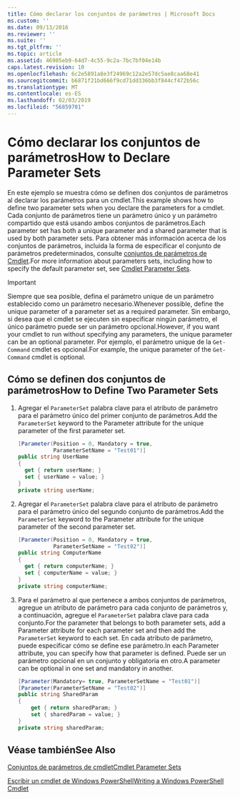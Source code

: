 ```yaml
---
title: Cómo declarar los conjuntos de parámetros | Microsoft Docs
ms.custom: ''
ms.date: 09/13/2016
ms.reviewer: ''
ms.suite: ''
ms.tgt_pltfrm: ''
ms.topic: article
ms.assetid: 46905eb9-64d7-4c55-9c2a-7bc7bf04e14b
caps.latest.revision: 10
ms.openlocfilehash: 6c2e5891a8e3f24969c12a2e57dc5ae8caa68e41
ms.sourcegitcommit: b6871f21bd666f9cd71dd336bb3f844cf472b56c
ms.translationtype: MT
ms.contentlocale: es-ES
ms.lasthandoff: 02/03/2019
ms.locfileid: "56859701"
---
```

# <a name="how-to-declare-parameter-sets"></a><span data-ttu-id="92b7f-102">Cómo declarar los conjuntos de parámetros</span><span class="sxs-lookup"><span data-stu-id="92b7f-102">How to Declare Parameter Sets</span></span>

<span data-ttu-id="92b7f-103">En este ejemplo se muestra cómo se definen dos conjuntos de parámetros al declarar los parámetros para un cmdlet.</span><span class="sxs-lookup"><span data-stu-id="92b7f-103">This example shows how to define two parameter sets when you declare the parameters for a cmdlet.</span></span> <span data-ttu-id="92b7f-104">Cada conjunto de parámetros tiene un parámetro único y un parámetro compartido que está usando ambos conjuntos de parámetros.</span><span class="sxs-lookup"><span data-stu-id="92b7f-104">Each parameter set has both a unique parameter and a shared parameter that is used by both parameter sets.</span></span> <span data-ttu-id="92b7f-105">Para obtener más información acerca de los conjuntos de parámetros, incluida la forma de especificar el conjunto de parámetros predeterminados, consulte [conjuntos de parámetros de Cmdlet](./cmdlet-parameter-sets.md).</span><span class="sxs-lookup"><span data-stu-id="92b7f-105">For more information about parameters sets, including how to specify the default parameter set, see [Cmdlet Parameter Sets](./cmdlet-parameter-sets.md).</span></span>

> [!IMPORTANT]
> <span data-ttu-id="92b7f-106">Siempre que sea posible, defina el parámetro unique de un parámetro establecido como un parámetro necesario.</span><span class="sxs-lookup"><span data-stu-id="92b7f-106">Whenever possible, define the unique parameter of a parameter set as a required parameter.</span></span> <span data-ttu-id="92b7f-107">Sin embargo, si desea que el cmdlet se ejecuten sin especificar ningún parámetro, el único parámetro puede ser un parámetro opcional.</span><span class="sxs-lookup"><span data-stu-id="92b7f-107">However, if you want your cmdlet to run without specifying any parameters, the unique parameter can be an optional parameter.</span></span> <span data-ttu-id="92b7f-108">Por ejemplo, el parámetro unique de la `Get-Command` cmdlet es opcional.</span><span class="sxs-lookup"><span data-stu-id="92b7f-108">For example, the unique parameter of the `Get-Command` cmdlet is optional.</span></span>

## <a name="how-to-define-two-parameter-sets"></a><span data-ttu-id="92b7f-109">Cómo se definen dos conjuntos de parámetros</span><span class="sxs-lookup"><span data-stu-id="92b7f-109">How to Define Two Parameter Sets</span></span>

1. <span data-ttu-id="92b7f-110">Agregar el `ParameterSet` palabra clave para el atributo de parámetro para el parámetro único del primer conjunto de parámetros.</span><span class="sxs-lookup"><span data-stu-id="92b7f-110">Add the `ParameterSet` keyword to the Parameter attribute for the unique parameter of the first parameter set.</span></span>

   ```csharp
   [Parameter(Position = 0, Mandatory = true,
              ParameterSetName = "Test01")]
   public string UserName
   {
     get { return userName; }
     set { userName = value; }
   }
   private string userName;
   ```

2. <span data-ttu-id="92b7f-111">Agregar el `ParameterSet` palabra clave para el atributo de parámetro para el parámetro único del segundo conjunto de parámetros.</span><span class="sxs-lookup"><span data-stu-id="92b7f-111">Add the `ParameterSet` keyword to the Parameter attribute for the unique parameter of the second parameter set.</span></span>

   ```csharp
   [Parameter(Position = 0, Mandatory = true,
              ParameterSetName = "Test02")]
   public string ComputerName
   {
     get { return computerName; }
     set { computerName = value; }
   }
   private string computerName;
   ```

3. <span data-ttu-id="92b7f-112">Para el parámetro al que pertenece a ambos conjuntos de parámetros, agregue un atributo de parámetro para cada conjunto de parámetros y, a continuación, agregue el `ParameterSet` palabra clave para cada conjunto.</span><span class="sxs-lookup"><span data-stu-id="92b7f-112">For the parameter that belongs to both parameter sets, add a Parameter attribute for each parameter set and then add the `ParameterSet` keyword to each set.</span></span> <span data-ttu-id="92b7f-113">En cada atributo de parámetro, puede especificar cómo se define ese parámetro.</span><span class="sxs-lookup"><span data-stu-id="92b7f-113">In each Parameter attribute, you can specify how that parameter is defined.</span></span> <span data-ttu-id="92b7f-114">Puede ser un parámetro opcional en un conjunto y obligatoria en otro.</span><span class="sxs-lookup"><span data-stu-id="92b7f-114">A parameter can be optional in one set and mandatory in another.</span></span>

   ```csharp
   [Parameter(Mandatory= true, ParameterSetName = "Test01")]
   [Parameter(ParameterSetName = "Test02")]
   public string SharedParam
   {
       get { return sharedParam; }
       set { sharedParam = value; }
   }
   private string sharedParam;
   ```

## <a name="see-also"></a><span data-ttu-id="92b7f-115">Véase también</span><span class="sxs-lookup"><span data-stu-id="92b7f-115">See Also</span></span>

[<span data-ttu-id="92b7f-116">Conjuntos de parámetros de cmdlet</span><span class="sxs-lookup"><span data-stu-id="92b7f-116">Cmdlet Parameter Sets</span></span>](./cmdlet-parameter-sets.md)

[<span data-ttu-id="92b7f-117">Escribir un cmdlet de Windows PowerShell</span><span class="sxs-lookup"><span data-stu-id="92b7f-117">Writing a Windows PowerShell Cmdlet</span></span>](./writing-a-windows-powershell-cmdlet.md)
